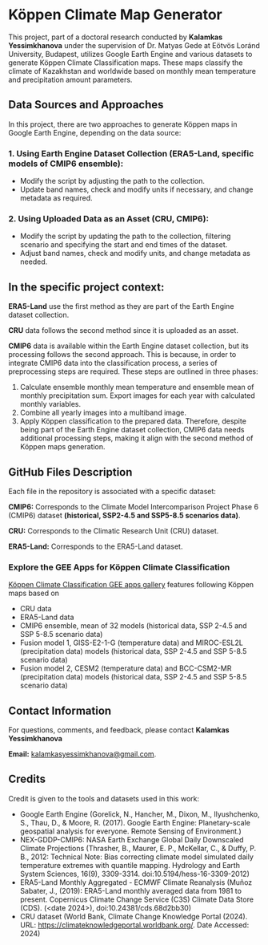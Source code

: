 # Köppen Climate Map Generator


This project, part of a doctoral research conducted by **Kalamkas Yessimkhanova** under the supervision of Dr. Matyas Gede at Eötvös Loránd University, Budapest, utilizes Google Earth Engine and various datasets to generate Köppen Climate Classification maps. These maps classify the climate of Kazakhstan and worldwide based on monthly mean temperature and precipitation amount parameters.


## Data Sources and Approaches
In this project, there are two approaches to generate Köppen maps in Google Earth Engine, depending on the data source:

### 1.	Using Earth Engine Dataset Collection (ERA5-Land, specific models of CMIP6 ensemble):
- Modify the script by adjusting the path to the collection.
- Update band names, check and modify units if necessary, and change metadata as required.

### 2.	Using Uploaded Data as an Asset (CRU, CMIP6):
- Modify the script by updating the path to the collection, filtering scenario and specifying the start and end times of the dataset.
- Adjust band names, check and modify units, and change metadata as needed.


## In the specific project context:

**ERA5-Land** use the first method as they are part of the Earth Engine dataset collection.

**CRU** data follows the second method since it is uploaded as an asset.

**CMIP6** data is available within the Earth Engine dataset collection, but its processing follows the second approach. 
This is because, in order to integrate CMIP6 data into the classification process, a series of preprocessing steps are required. These steps are outlined in three phases:
1.	Calculate ensemble monthly mean temperature and ensemble mean of monthly precipitation sum. Export images for each year with calculated monthly variables.
2.	Combine all yearly images into a multiband image.
3.	Apply Köppen classification to the prepared data.
Therefore, despite being part of the Earth Engine dataset collection, CMIP6 data needs additional processing steps, making it align with the second method of Köppen maps generation.


## GitHub Files Description

Each file in the repository is associated with a specific dataset:

**CMIP6:** Corresponds to the Climate Model Intercomparison Project Phase 6 (CMIP6) dataset **(historical, SSP2-4.5 and SSP5-8.5 scenarios data)**.

**CRU:** Corresponds to the Climatic Research Unit (CRU) dataset.

**ERA5-Land:** Corresponds to the ERA5-Land dataset.


### Explore the GEE Apps for Köppen Climate Classification

[Köppen Climate Classification GEE apps gallery](https://kalamkas.users.earthengine.app/) features following Köppen maps based on

- CRU data
- ERA5-Land data 
- CMIP6 ensemble, mean of 32 models (historical data, SSP 2-4.5 and SSP 5-8.5 scenario data) 
- Fusion model 1, GISS-E2-1-G (temperature data) and MIROC-ESL2L (precipitation data) models (historical data, SSP 2-4.5 and SSP 5-8.5 scenario data)
- Fusion model 2, CESM2 (temperature data) and BCC-CSM2-MR (precipitation data) models (historical data, SSP 2-4.5 and SSP 5-8.5 scenario data)

## Contact Information

For questions, comments, and feedback, please contact **Kalamkas Yessimkhanova**

**Email:** kalamkasyessimkhanova@gmail.com.

## Credits

Credit is given to the tools and datasets used in this work:
- Google Earth Engine (Gorelick, N., Hancher, M., Dixon, M., Ilyushchenko, S., Thau, D., & Moore, R. (2017). Google Earth Engine: Planetary-scale geospatial analysis for everyone. Remote Sensing of Environment.)
- NEX-GDDP-CMIP6: NASA Earth Exchange Global Daily Downscaled Climate Projections (Thrasher, B., Maurer, E. P., McKellar, C., & Duffy, P. B., 2012: Technical Note: Bias correcting climate model simulated daily temperature extremes with quantile mapping. Hydrology and Earth System Sciences, 16(9), 3309-3314. doi:10.5194/hess-16-3309-2012)
- ERA5-Land Monthly Aggregated - ECMWF Climate Reanalysis (Muñoz Sabater, J., (2019): ERA5-Land monthly averaged data from 1981 to present. Copernicus Climate Change Service (C3S) Climate Data Store (CDS). (<date 2024>), doi:10.24381/cds.68d2bb30)
- CRU dataset (World Bank, Climate Change Knowledge Portal (2024). URL: https://climateknowledgeportal.worldbank.org/. Date Accessed: 2024)
